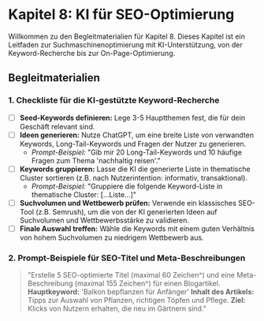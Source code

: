 # Kapitel 8: KI für SEO-Optimierung

Willkommen zu den Begleitmaterialien für Kapitel 8. Dieses Kapitel ist ein Leitfaden zur Suchmaschinenoptimierung mit KI-Unterstützung, von der Keyword-Recherche bis zur On-Page-Optimierung.

## Begleitmaterialien

### 1. Checkliste für die KI-gestützte Keyword-Recherche

-   [ ] **Seed-Keywords definieren:** Lege 3-5 Hauptthemen fest, die für dein Geschäft relevant sind.
-   [ ] **Ideen generieren:** Nutze ChatGPT, um eine breite Liste von verwandten Keywords, Long-Tail-Keywords und Fragen der Nutzer zu generieren.
    -   *Prompt-Beispiel:* "Gib mir 20 Long-Tail-Keywords und 10 häufige Fragen zum Thema 'nachhaltig reisen'."
-   [ ] **Keywords gruppieren:** Lasse die KI die generierte Liste in thematische Cluster sortieren (z.B. nach Nutzerintention: informativ, transaktional).
    -   *Prompt-Beispiel:* "Gruppiere die folgende Keyword-Liste in thematische Cluster: [...Liste...]"
-   [ ] **Suchvolumen und Wettbewerb prüfen:** Verwende ein klassisches SEO-Tool (z.B. Semrush), um die von der KI generierten Ideen auf Suchvolumen und Wettbewerbsstärke zu validieren.
-   [ ] **Finale Auswahl treffen:** Wähle die Keywords mit einem guten Verhältnis von hohem Suchvolumen zu niedrigem Wettbewerb aus.

### 2. Prompt-Beispiele für SEO-Titel und Meta-Beschreibungen

> "Erstelle 5 SEO-optimierte Titel (maximal 60 Zeichen^) und eine Meta-Beschreibung (maximal 155 Zeichen^) für einen Blogartikel.
> **Hauptkeyword:** 'Balkon bepflanzen für Anfänger'
> **Inhalt des Artikels:** Tipps zur Auswahl von Pflanzen, richtigen Töpfen und Pflege.
> **Ziel:** Klicks von Nutzern erhalten, die neu im Gärtnern sind."
